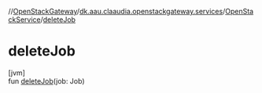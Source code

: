 //[OpenStackGateway](../../../index.md)/[dk.aau.claaudia.openstackgateway.services](../index.md)/[OpenStackService](index.md)/[deleteJob](delete-job.md)

# deleteJob

[jvm]\
fun [deleteJob](delete-job.md)(job: Job)
